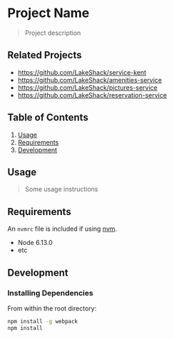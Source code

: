 # Project Name

> Project description

## Related Projects

  - https://github.com/LakeShack/service-kent
  - https://github.com/LakeShack/amenities-service
  - https://github.com/LakeShack/pictures-service
  - https://github.com/LakeShack/reservation-service

## Table of Contents

1. [Usage](#Usage)
1. [Requirements](#requirements)
1. [Development](#development)

## Usage

> Some usage instructions

## Requirements

An `nvmrc` file is included if using [nvm](https://github.com/creationix/nvm).

- Node 6.13.0
- etc

## Development

### Installing Dependencies

From within the root directory:

```sh
npm install -g webpack
npm install
```

